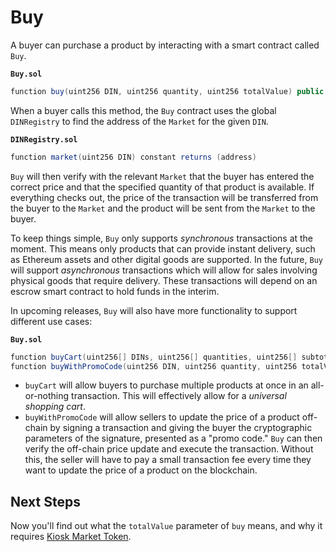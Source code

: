 # Buy

A buyer can purchase a product by interacting with a smart contract called `Buy`.

**`Buy.sol`**

```cs
function buy(uint256 DIN, uint256 quantity, uint256 totalValue) public returns (uint256 orderID)
```

When a buyer calls this method, the `Buy` contract uses the global `DINRegistry` to find the address of the `Market` for the given `DIN`.

**`DINRegistry.sol`**
```cs
function market(uint256 DIN) constant returns (address)
```

`Buy` will then verify with the relevant `Market` that the buyer has entered the correct price and that the specified quantity of that product is available. If everything checks out, the price of the transaction will be transferred from the buyer to the `Market` and the product will be sent from the `Market` to the buyer.

To keep things simple, `Buy` only supports *synchronous* transactions at the moment. This means only products that can provide instant delivery, such as Ethereum assets and other digital goods are supported. In the future, `Buy` will support *asynchronous* transactions which will allow for sales involving physical goods that require delivery. These transactions will depend on an escrow smart contract to hold funds in the interim.

In upcoming releases, `Buy` will also have more functionality to support different use cases:

**`Buy.sol`**
```cs
function buyCart(uint256[] DINs, uint256[] quantities, uint256[] subtotalValues)
function buyWithPromoCode(uint256 DIN, uint256 quantity, uint256 totalValue, uint8 v, bytes32 r, bytes32 s) 
```

* `buyCart` will allow buyers to purchase multiple products at once in an all-or-nothing transaction. This will effectively allow for a *universal shopping cart*.
* `buyWithPromoCode` will allow sellers to update the price of a product off-chain by signing a transaction and giving the buyer the cryptographic parameters of the signature, presented as a "promo code." `Buy` can then verify the off-chain price update and execute the transaction. Without this, the seller will have to pay a small transaction fee every time they want to update the price of a product on the blockchain.

## Next Steps

Now you'll find out what the `totalValue` parameter of `buy` means, and why it requires [Kiosk Market Token](../intro/kiosk-market-token.md).
